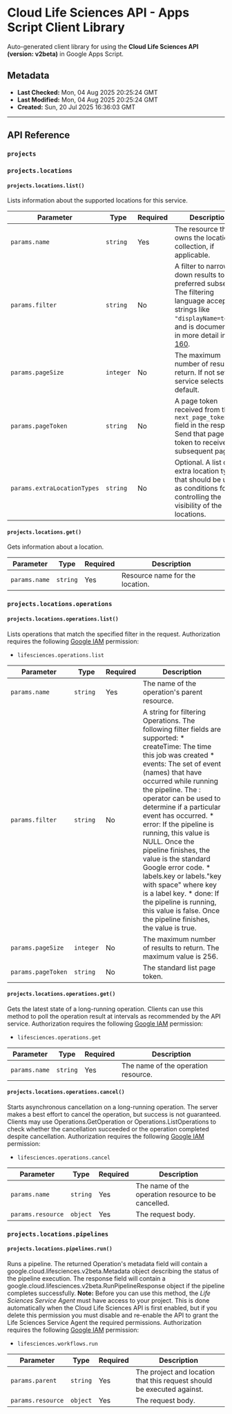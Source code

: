 # Cloud Life Sciences API - Apps Script Client Library

Auto-generated client library for using the **Cloud Life Sciences API (version: v2beta)** in Google Apps Script.

## Metadata

- **Last Checked:** Mon, 04 Aug 2025 20:25:24 GMT
- **Last Modified:** Mon, 04 Aug 2025 20:25:24 GMT
- **Created:** Sun, 20 Jul 2025 16:36:03 GMT



---

## API Reference

### `projects`

### `projects.locations`

#### `projects.locations.list()`

Lists information about the supported locations for this service.

| Parameter | Type | Required | Description |
|---|---|---|---|
| `params.name` | `string` | Yes | The resource that owns the locations collection, if applicable. |
| `params.filter` | `string` | No | A filter to narrow down results to a preferred subset. The filtering language accepts strings like `"displayName=tokyo"`, and is documented in more detail in [AIP-160](https://google.aip.dev/160). |
| `params.pageSize` | `integer` | No | The maximum number of results to return. If not set, the service selects a default. |
| `params.pageToken` | `string` | No | A page token received from the `next_page_token` field in the response. Send that page token to receive the subsequent page. |
| `params.extraLocationTypes` | `string` | No | Optional. A list of extra location types that should be used as conditions for controlling the visibility of the locations. |

#### `projects.locations.get()`

Gets information about a location.

| Parameter | Type | Required | Description |
|---|---|---|---|
| `params.name` | `string` | Yes | Resource name for the location. |

### `projects.locations.operations`

#### `projects.locations.operations.list()`

Lists operations that match the specified filter in the request. Authorization requires the following [Google IAM](https://cloud.google.com/iam) permission:

* `lifesciences.operations.list`

| Parameter | Type | Required | Description |
|---|---|---|---|
| `params.name` | `string` | Yes | The name of the operation's parent resource. |
| `params.filter` | `string` | No | A string for filtering Operations. The following filter fields are supported: * createTime: The time this job was created * events: The set of event (names) that have occurred while running the pipeline. The : operator can be used to determine if a particular event has occurred. * error: If the pipeline is running, this value is NULL. Once the pipeline finishes, the value is the standard Google error code. * labels.key or labels."key with space" where key is a label key. * done: If the pipeline is running, this value is false. Once the pipeline finishes, the value is true. |
| `params.pageSize` | `integer` | No | The maximum number of results to return. The maximum value is 256. |
| `params.pageToken` | `string` | No | The standard list page token. |

#### `projects.locations.operations.get()`

Gets the latest state of a long-running operation. Clients can use this method to poll the operation result at intervals as recommended by the API service. Authorization requires the following [Google IAM](https://cloud.google.com/iam) permission:

* `lifesciences.operations.get`

| Parameter | Type | Required | Description |
|---|---|---|---|
| `params.name` | `string` | Yes | The name of the operation resource. |

#### `projects.locations.operations.cancel()`

Starts asynchronous cancellation on a long-running operation. The server makes a best effort to cancel the operation, but success is not guaranteed. Clients may use Operations.GetOperation or Operations.ListOperations to check whether the cancellation succeeded or the operation completed despite cancellation. Authorization requires the following [Google IAM](https://cloud.google.com/iam) permission:

* `lifesciences.operations.cancel`

| Parameter | Type | Required | Description |
|---|---|---|---|
| `params.name` | `string` | Yes | The name of the operation resource to be cancelled. |
| `params.resource` | `object` | Yes | The request body. |

### `projects.locations.pipelines`

#### `projects.locations.pipelines.run()`

Runs a pipeline. The returned Operation's metadata field will contain a google.cloud.lifesciences.v2beta.Metadata object describing the status of the pipeline execution. The response field will contain a google.cloud.lifesciences.v2beta.RunPipelineResponse object if the pipeline completes successfully. **Note:** Before you can use this method, the *Life Sciences Service Agent* must have access to your project. This is done automatically when the Cloud Life Sciences API is first enabled, but if you delete this permission you must disable and re-enable the API to grant the Life Sciences Service Agent the required permissions. Authorization requires the following [Google IAM](https://cloud.google.com/iam/) permission:

* `lifesciences.workflows.run`

| Parameter | Type | Required | Description |
|---|---|---|---|
| `params.parent` | `string` | Yes | The project and location that this request should be executed against. |
| `params.resource` | `object` | Yes | The request body. |